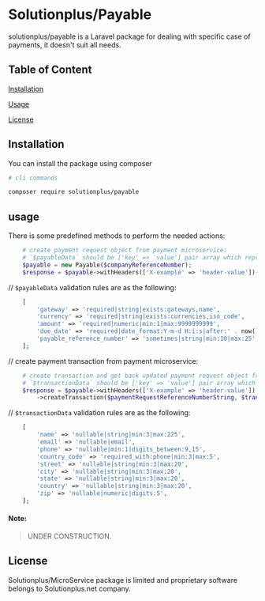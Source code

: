 # Solutionplus/Payable

solutionplus/payable is a Laravel package for dealing with specific case of payments, it doesn't suit all needs.

## Table of Content
[Installation](#Installation)

[Usage](#Usage)

[License](#License)

## Installation

You can install the package using composer

```bash
# cli commands

composer require solutionplus/payable
```

## usage

There is some predefined methods to perform the needed actions:

```php
    # create payment request object from payment microservice:
    # `$payableData` should be ['key' => 'value'] pair array which represent inputs in request
    $payable = new Payable($companyReferenceNumber);
    $response = $payable->withHeaders(['X-example' => 'header-value'])->createPaymentRequest($payableData);
```

// `$payableData` validation rules are as the following:
```php
    [
        'gateway' => 'required|string|exists:gateways,name',
        'currency' => 'required|string|exists:currencies,iso_code',
        'amount' => 'required|numeric|min:1|max:9999999999',
        'due_date' => 'required|date_format:Y-m-d H:i:s|after:' . now(),
        'payable_reference_number' => 'sometimes|string|min:10|max:25',
    ];
```

// create payment transaction from payment microservice:
```php
    # create transaction and get back updated payment request object from payment microservice including transaction object:
    # `$transactionData` should be ['key' => 'value'] pair array which represent inputs in request
    $response = $payable->withHeaders(['X-example' => 'header-value'])
        ->createTransaction($paymentRequestReferenceNumberString, $transactionData);
```

// `$transactionData` validation rules are as the following:
```php
    [
        'name' => 'nullable|string|min:3|max:225',
        'email' => 'nullable|email',
        'phone' => 'nullable|min:1|digits_between:9,15',
        'country_code' => 'required_with:phone|min:3|max:5',
        'street' => 'nullable|string|min:3|max:20',
        'city' => 'nullable|string|min:3|max:20',
        'state' => 'nullable|string|min:3|max:20',
        'country' => 'nullable|string|min:3|max:20',
        'zip' => 'nullable|numeric|digits:5',
    ];
```

#### Note:
> UNDER CONSTRUCTION.

## License

Solutionplus/MicroService package is limited and proprietary software belongs to Solutionplus.net company.
